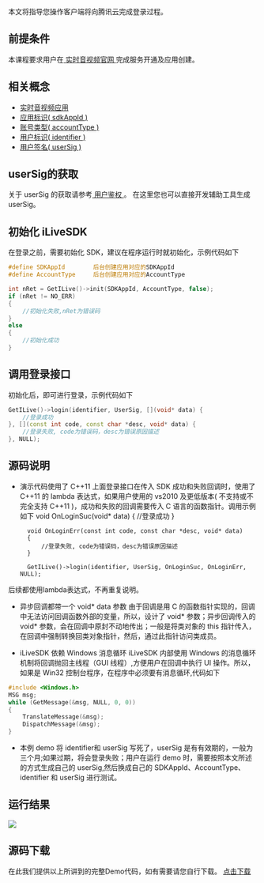 本文将指导您操作客户端将向腾讯云完成登录过程。
## 前提条件
本课程要求用户在[ 实时音视频官网 ](https://cloud.tencent.com/product/trtc)完成服务开通及应用创建。

## 相关概念
 - [实时音视频应用](https://cloud.tencent.com/document/product/647/16792#.E5.AE.9E.E6.97.B6.E9.9F.B3.E8.A7.86.E9.A2.91.E5.BA.94.E7.94.A8)
 - [应用标识( sdkAppId )](https://cloud.tencent.com/document/product/647/16792#.E5.BA.94.E7.94.A8.E6.A0.87.E8.AF.86.EF.BC.88-sdkappid-.EF.BC.89)
 - [账号类型( accountType )](https://cloud.tencent.com/document/product/647/16792#.E5.B8.90.E5.8F.B7.E7.B1.BB.E5.9E.8B.EF.BC.88-accounttype-.EF.BC.89)
 - [用户标识( identifier )](https://cloud.tencent.com/document/product/647/16792#.E7.94.A8.E6.88.B7.E6.A0.87.E8.AF.86.EF.BC.88-identifer-.EF.BC.89)
 - [用户签名( userSig )](https://cloud.tencent.com/document/product/647/16792#.E7.94.A8.E6.88.B7.E7.AD.BE.E5.90.8D.EF.BC.88-usersig-.EF.BC.89)

## userSig的获取
关于 userSig 的获取请参考[ 用户鉴权 ](https://cloud.tencent.com/document/product/647/16792#.E7.94.A8.E6.88.B7.E7.AD.BE.E5.90.8D.EF.BC.88-usersig-.EF.BC.89)。
在这里您也可以直接开发辅助工具生成 userSig。

## 初始化 iLiveSDK

在登录之前，需要初始化 SDK，建议在程序运行时就初始化，示例代码如下
```c++
#define SDKAppId		后台创建应用对应的SDKAppId
#define AccountType		后台创建应用对应的AccountType

int nRet = GetILive()->init(SDKAppId, AccountType, false);
if (nRet != NO_ERR)
{
	//初始化失败,nRet为错误码
}
else
{
	//初始化成功
}
```

## 调用登录接口
初始化后，即可进行登录，示例代码如下
```c++
GetILive()->login(identifier, UserSig, [](void* data) {
	//登录成功
}, [](const int code, const char *desc, void* data) {
	//登录失败, code为错误码，desc为错误原因描述
}, NULL);
```

## 源码说明
* 演示代码使用了 C++11
上面登录接口在传入 SDK 成功和失败回调时，使用了 C++11 的 lambda 表达式，如果用户使用的 vs2010 及更低版本( 不支持或不完全支持 C++11 )，成功和失败的回调需要传入 C 语言的函数指针。调用示例如下
		void OnLoginSuc(void* data)
		{
			//登录成功
		}

		void OnLoginErr(const int code, const char *desc, void* data)
		{
			//登录失败, code为错误码，desc为错误原因描述
		}

		GetILive()->login(identifier, UserSig, OnLoginSuc, OnLoginErr, NULL);
后续都使用lambda表达式，不再重复说明。

* 异步回调都带一个 void\* data 参数
由于回调是用 C 的函数指针实现的，回调中无法访问回调函数外部的变量，所以，设计了 void\* 参数；异步回调传入的void\* 参数，会在回调中原封不动地传出；一般是将类对象的 this 指针传入，在回调中强制转换回类对象指针，然后，通过此指针访问类成员。

* iLiveSDK 依赖 Windows 消息循环
iLiveSDK 内部使用 Windows 的消息循环机制将回调抛回主线程（GUI 线程）,方便用户在回调中执行 UI 操作。所以，如果是 Win32 控制台程序，在程序中必须要有消息循环,代码如下
```c++
#include <Windows.h>
MSG msg;
while (GetMessage(&msg, NULL, 0, 0))
{
	TranslateMessage(&msg);
	DispatchMessage(&msg);
}
```

* 本例 demo 将 identifier和 userSig 写死了，userSig 是有有效期的，一般为三个月;如果过期，将会登录失败；用户在运行 demo 时，需要按照本文所述的方式生成自己的 userSig,然后换成自己的 SDKAppId、AccountType、identifier 和 userSig 进行测试。

## 运行结果
![](https://main.qcloudimg.com/raw/0efdf60c32dd0b52070a7e0392b53246.png)
## 源码下载
在此我们提供以上所讲到的完整Demo代码，如有需要请您自行下载。 
[点击下载](http://dldir1.qq.com/hudongzhibo/ILiveSDK/Demo/PC/demo_login.zip)
